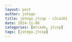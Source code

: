```yaml
---
layout: post
author: jotego
title: jotego.jtcop - c3ca161
date: 2024-11-08
categories: [Arcade, jtcop]
tags: [jotego.jtcop]
---
```


